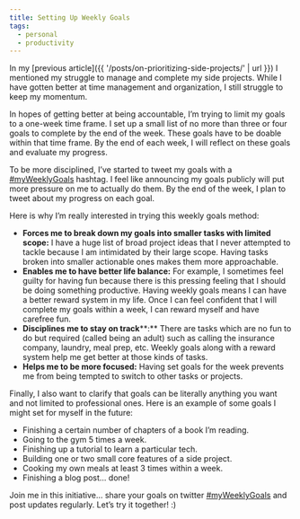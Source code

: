 ```yaml
---
title: Setting Up Weekly Goals
tags: 
  - personal
  - productivity
---
```


In my [previous article]({{ '/posts/on-prioritizing-side-projects/' | url }}) I mentioned my struggle to manage and complete my side projects. While I have gotten better at time management and organization, I still struggle to keep my momentum. 

In hopes of getting better at being accountable, I’m trying to limit my goals to a one-week time frame. I set up a small list of no more than three or four goals to complete by the end of the week. These goals have to be doable within that time frame. By the end of each week, I will reflect on these goals and evaluate my progress. 

To be more disciplined, I’ve started to tweet my goals with a [#myWeeklyGoals](https://twitter.com/search?q=%23myWeeklyGoals%20&src=typd) hashtag. I feel like announcing my goals publicly will put more pressure on me to actually do  them. By the end of the week, I plan to tweet about my progress on each goal. 

Here is why I’m really interested in trying this weekly goals method:


- **Forces me to break down my goals into smaller tasks with limited scope:** I have a huge list of broad project ideas that I never attempted to tackle because I am intimidated by their large scope. Having tasks broken into smaller actionable ones makes them more approachable.
- **Enables me to have better life balance:** For example, I sometimes feel guilty for having fun because there is this pressing feeling that I should be doing something productive. Having weekly goals means I can have a better reward system in my life. Once I can feel confident that I will complete my goals within a week, I can reward myself and have carefree fun. 
- **Disciplines me to stay on track****:** There are tasks which are no fun to do but required (called being an adult) such as calling the insurance company, laundry, meal prep, etc. Weekly goals along with a reward system help me get better at those kinds of tasks. 
- **Helps me to be more focused:** Having set goals for the week prevents me from being tempted to switch to other tasks or projects. 

Finally, I also want to clarify that goals can be literally anything you want and not limited to professional ones. Here is an example of some goals I might set for myself in the future: 


- Finishing a certain number of chapters of a book I’m reading.
- Going to the gym 5 times a week.
- Finishing up a tutorial to learn a particular tech.
- Building one or two small core features of a side project.
- Cooking my own meals at least 3 times within a week.
- Finishing a blog post… done!

Join me in this initiative… share your goals on twitter [#myWeeklyGoals](https://twitter.com/search?q=%23myWeeklyGoals%20&src=typd) and post updates regularly. Let’s try it together! :)



